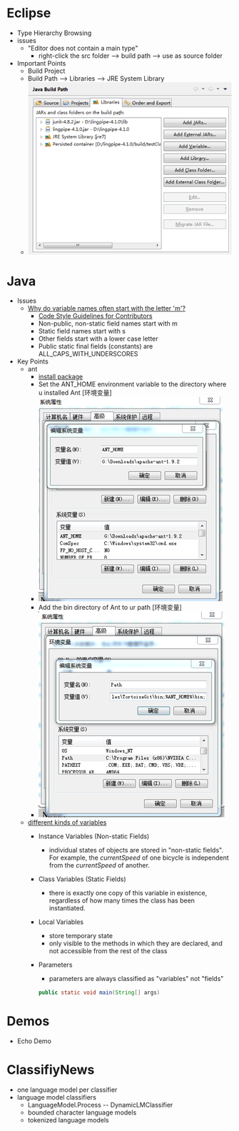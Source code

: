 Eclipse
===
* Type Hierarchy Browsing
* issues
	* "Editor does not contain a main type"
		* right-click the src folder --> build path --> use as source folder
* Important Points
	* Build Project
	* Build Path --> Libraries --> JRE System Library
	* ![](images/Java_build_path.png)

Java
===
* Issues
	* [Why do variable names often start with the letter 'm'?](http://stackoverflow.com/questions/4237469/why-do-variable-names-often-start-with-the-letter-m)
		* [Code Style Guidelines for Contributors](http://source.android.com/source/code-style.html#follow-field-naming-conventions)
		* Non-public, non-static field names start with m
		* Static field names start with s
		* Other fields start with a lower case letter
		* Public static final fields (constants) are ALL_CAPS_WITH_UNDERSCORES
* Key Points
	* ant
		* [install package](http://ant.apache.org/bindownload.cgi)
		* Set the ANT_HOME environment variable to the directory where u installed Ant [环境变量]
		* ![](images/ant_home.png)
		* Add the bin directory of Ant to ur path [环境变量]
		* ![](images/bin_of_ant_home.png)
	* [different kinds of variables](http://docs.oracle.com/javase/tutorial/java/nutsandbolts/variables.html)
		* Instance Variables (Non-static Fields)
			* individual states of objects are stored in "non-static fields". For example, the _currentSpeed_ of one bicycle is independent from the _currentSpeed_ of another.
		* Class Variables (Static Fields)
			* there is exactly one copy of this variable in existence, regardless of how many times the class has been instantiated. 
		* Local Variables
			* store temporary state
			* only visible to the methods in which they are declared, and not accessible from the rest of the class
		* Parameters
			* parameters are always classified as "variables" not "fields"
			
			```java
			public static void main(String[] args)
			```

Demos
===
* Echo Demo

ClassifiyNews
===
* one language model per classifier
* language model classifiers
	* LanguageModel.Process -- DynamicLMClassifier
	* bounded character language models
	* tokenized language models

